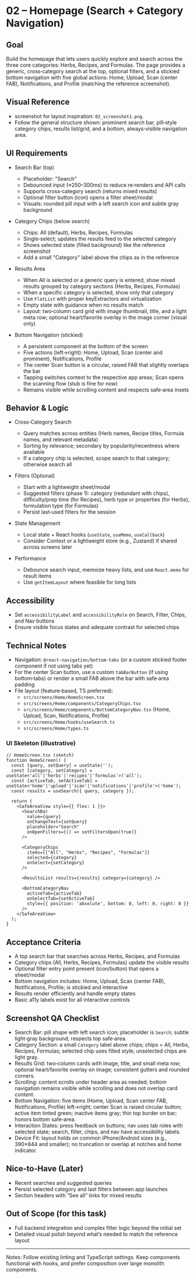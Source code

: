 # 02 – Homepage (Search + Category Navigation)

## Goal
Build the homepage that lets users quickly explore and search across the three core categories: Herbs, Recipes, and Formulas. The page provides a generic, cross‑category search at the top, optional filters, and a stickied bottom navigation with five global actions: Home, Upload, Scan (center FAB), Notifications, and Profile (matching the reference screenshot).

## Visual Reference
- screenshot for layout inspiration: `02_screenshot1.png`.
- Follow the general structure shown: prominent search bar, pill‑style category chips, results list/grid, and a bottom, always‑visible navigation area.

## UI Requirements
- Search Bar (top)
  - Placeholder: "Search"
  - Debounced input (≈250–300ms) to reduce re‑renders and API calls
  - Supports cross‑category search (returns mixed results)
  - Optional filter button (icon) opens a filter sheet/modal
  - Visuals: rounded pill input with a left search icon and subtle gray background

- Category Chips (below search)
  - Chips: All (default), Herbs, Recipes, Formulas
  - Single‑select; updates the results feed to the selected category
  - Shows selected state (filled background) like the reference screenshot
  - Add a small "Category" label above the chips as in the reference

- Results Area
  - When All is selected or a generic query is entered, show mixed results grouped by category sections (Herbs, Recipes, Formulas)
  - When a specific category is selected, show only that category
  - Use `FlatList` with proper keyExtractors and virtualization
  - Empty state with guidance when no results match
  - Layout: two‑column card grid with image thumbnail, title, and a light meta row; optional heart/favorite overlay in the image corner (visual only)

- Bottom Navigation (stickied)
  - A persistent component at the bottom of the screen
  - Five actions (left→right): Home, Upload, Scan (center and prominent), Notifications, Profile
  - The center Scan button is a circular, raised FAB that slightly overlaps the bar
  - Tapping switches context to the respective app areas; Scan opens the scanning flow (stub is fine for now)
  - Remains visible while scrolling content and respects safe‑area insets

## Behavior & Logic
- Cross‑Category Search
  - Query matches across entities (Herb names, Recipe titles, Formula names, and relevant metadata)
  - Sorting by relevance; secondary by popularity/recentness where available
  - If a category chip is selected, scope search to that category; otherwise search all

- Filters (Optional)
  - Start with a lightweight sheet/modal
  - Suggested filters (phase 1): category (redundant with chips), difficulty/prep time (for Recipes), herb type or properties (for Herbs), formulation type (for Formulas)
  - Persist last‑used filters for the session

- State Management
  - Local state + React hooks (`useState`, `useMemo`, `useCallback`)
  - Consider Context or a lightweight store (e.g., Zustand) if shared across screens later

- Performance
  - Debounce search input, memoize heavy lists, and use `React.memo` for result items
  - Use `getItemLayout` where feasible for long lists

## Accessibility
- Set `accessibilityLabel` and `accessibilityRole` on Search, Filter, Chips, and Nav buttons
- Ensure visible focus states and adequate contrast for selected chips

## Technical Notes
- Navigation: `@react-navigation/bottom-tabs` (or a custom stickied footer component if not using tabs yet)
- For the center Scan button, use a custom `tabBarButton` (if using bottom‑tabs) or render a small FAB above the bar with safe‑area padding
- File layout (feature‑based, TS preferred):
  - `src/screens/Home/HomeScreen.tsx`
  - `src/screens/Home/components/CategoryChips.tsx`
  - `src/screens/Home/components/BottomCategoryNav.tsx` (Home, Upload, Scan, Notifications, Profile)
  - `src/screens/Home/hooks/useSearch.ts`
  - `src/screens/Home/types.ts`

### UI Skeleton (illustrative)
```tsx
// HomeScreen.tsx (sketch)
function HomeScreen() {
  const [query, setQuery] = useState('');
  const [category, setCategory] = useState<'all'|'herbs'|'recipes'|'formulas'>('all');
  const [activeTab, setActiveTab] = useState<'home'|'upload'|'scan'|'notifications'|'profile'>('home');
  const results = useSearch({ query, category });

  return (
    <SafeAreaView style={{ flex: 1 }}>
      <SearchBar
        value={query}
        onChangeText={setQuery}
        placeholder="Search"
        onOpenFilters={() => setFiltersOpen(true)}
      />

      <CategoryChips
        items={["All", "Herbs", "Recipes", "Formulas"]}
        selected={category}
        onSelect={setCategory}
      />

      <ResultsList results={results} category={category} />

      <BottomCategoryNav
        activeTab={activeTab}
        onSelectTab={setActiveTab}
        style={{ position: 'absolute', bottom: 0, left: 0, right: 0 }}
      />
    </SafeAreaView>
  );
}
```

## Acceptance Criteria
- A top search bar that searches across Herbs, Recipes, and Formulas
- Category chips (All, Herbs, Recipes, Formulas) update the visible results
- Optional filter entry point present (icon/button) that opens a sheet/modal
- Bottom navigation includes: Home, Upload, Scan (center FAB), Notifications, Profile; is stickied and interactive
- Results render efficiently and handle empty states
- Basic a11y labels exist for all interactive controls

## Screenshot QA Checklist
- Search Bar: pill shape with left search icon; placeholder is `Search`; subtle light‑gray background; respects top safe‑area.
- Category Section: a small `Category` label above chips; chips = All, Herbs, Recipes, Formulas; selected chip uses filled style; unselected chips are light gray.
- Results Grid: two‑column cards with image, title, and small meta row; optional heart/favorite overlay on image; consistent gutters and rounded corners.
- Scrolling: content scrolls under header area as needed; bottom navigation remains visible while scrolling and does not overlap card content.
- Bottom Navigation: five items (Home, Upload, Scan center FAB, Notifications, Profile) left→right; center Scan is raised circular button; active item tinted green; inactive items gray; thin top border on bar; honors bottom safe‑area.
- Interaction States: press feedback on buttons; nav uses tab roles with selected state; search, filter, chips, and nav have accessibility labels.
- Device Fit: layout holds on common iPhone/Android sizes (e.g., 390×844 and smaller); no truncation or overlap at notches and home indicator.

## Nice‑to‑Have (Later)
- Recent searches and suggested queries
- Persist selected category and last filters between app launches
- Section headers with “See all” links for mixed results

## Out of Scope (for this task)
- Full backend integration and complex filter logic beyond the initial set
- Detailed visual polish beyond what’s needed to match the reference layout

---

Notes: Follow existing linting and TypeScript settings. Keep components functional with hooks, and prefer composition over large monolith components.
